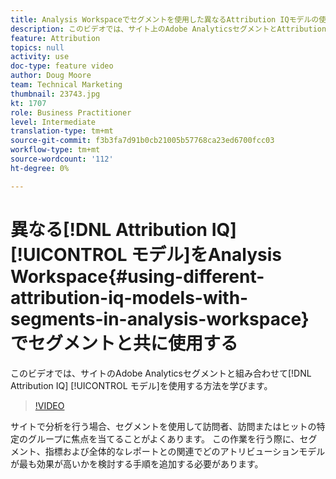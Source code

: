 ```yaml
---
title: Analysis Workspaceでセグメントを使用した異なるAttribution IQモデルの使用
description: このビデオでは、サイト上のAdobe AnalyticsセグメントとAttribution IQモデルを組み合わせて使用する方法を学びます。
feature: Attribution
topics: null
activity: use
doc-type: feature video
author: Doug Moore
team: Technical Marketing
thumbnail: 23743.jpg
kt: 1707
role: Business Practitioner
level: Intermediate
translation-type: tm+mt
source-git-commit: f3b3fa7d91b0cb21005b57768ca23ed6700fcc03
workflow-type: tm+mt
source-wordcount: '112'
ht-degree: 0%

---
```



# 異なる[!DNL Attribution IQ] [!UICONTROL モデル]をAnalysis Workspace{#using-different-attribution-iq-models-with-segments-in-analysis-workspace}でセグメントと共に使用する

このビデオでは、サイトのAdobe Analyticsセグメントと組み合わせて[!DNL Attribution IQ] [!UICONTROL モデル]を使用する方法を学びます。

>[!VIDEO](https://video.tv.adobe.com/v/23743/?quality=12)

サイトで分析を行う場合、セグメントを使用して訪問者、訪問またはヒットの特定のグループに焦点を当てることがよくあります。 この作業を行う際に、セグメント、指標および全体的なレポートとの関連でどのアトリビューションモデルが最も効果が高いかを検討する手順を追加する必要があります。
